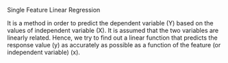 Single Feature Linear Regression

It is a method in order to predict the dependent variable (Y) based on the values of independent variable (X). It is assumed that the two variables are linearly related. Hence, we try to find out a linear function that predicts the response value (y) as accurately as possible as a function of the feature (or independent variable) (x).
